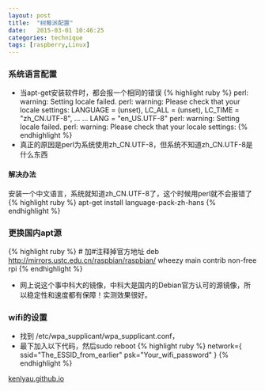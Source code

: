 ```yaml
---
layout: post
title:  "树莓派配置"
date:   2015-03-01 10:46:25
categories: technique
tags: [raspberry,Linux]
---
```


### 系统语言配置
- 当apt-get安装软件时，都会报一个相同的错误
{% highlight ruby %}
    perl: warning: Setting locale failed.
    perl: warning: Please check that your locale settings:
    LANGUAGE = (unset),
    LC_ALL = (unset),
    LC_TIME = "zh_CN.UTF-8",
    ...
    ...
    LANG = "en_US.UTF-8"
    perl: warning: Setting locale failed.
    perl: warning: Please check that your locale settings:
{% endhighlight %}
- 真正的原因是perl为系统使用zh_CN.UTF-8，但系统不知道zh_CN.UTF-8是什么东西

#### 解决办法
安装一个中文语言，系统就知道zh_CN.UTF-8了，这个时候用perl就不会报错了
{% highlight ruby %}
    apt-get install language-pack-zh-hans
{% endhighlight %} 

### 更换国内apt源
{% highlight ruby %}
    # 加#注释掉官方地址
    deb http://mirrors.ustc.edu.cn/raspbian/raspbian/   wheezy main contrib non-free rpi
{% endhighlight %}
- 网上说这个事中科大的镜像，中科大是国内的Debian官方认可的源镜像，所以稳定性和速度都有保障！实测效果很好。    

### wifi的设置
- 找到 /etc/wpa_supplicant/wpa_supplicant.conf，
- 最下加入以下代码，然后sudo reboot
{% highlight ruby %}
    network={
    ssid="The_ESSID_from_earlier"
    psk="Your_wifi_password"
    }
{% endhighlight %}


[kenlyau.github.io][link]

[link]:    https://kenlyau.github.io
